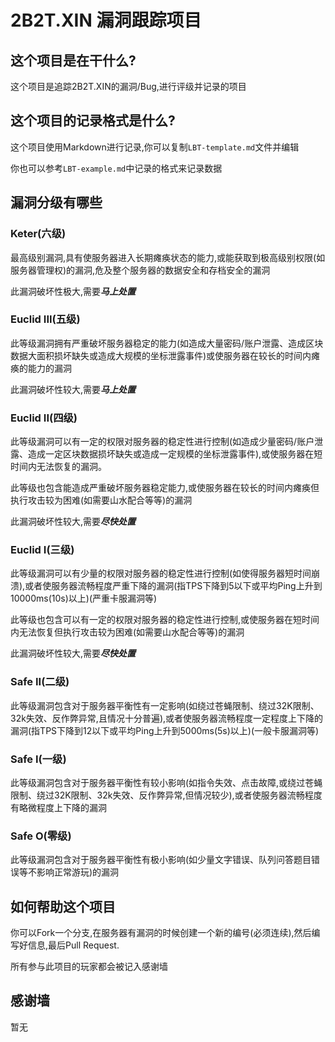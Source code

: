 # 2B2T.XIN 漏洞跟踪项目
## 这个项目是在干什么?
这个项目是追踪2B2T.XIN的漏洞/Bug,进行评级并记录的项目
## 这个项目的记录格式是什么?
这个项目使用Markdown进行记录,你可以复制```LBT-template.md```文件并编辑

你也可以参考```LBT-example.md```中记录的格式来记录数据
## 漏洞分级有哪些
### Keter(六级)
最高级别漏洞,具有使服务器进入长期瘫痪状态的能力,或能获取到极高级别权限(如服务器管理权)的漏洞,危及整个服务器的数据安全和存档安全的漏洞

此漏洞破坏性极大,需要***马上处置***
### Euclid III(五级)
此等级漏洞拥有严重破坏服务器稳定的能力(如造成大量密码/账户泄露、造成区块数据大面积损坏缺失或造成大规模的坐标泄露事件)或使服务器在较长的时间内瘫痪的能力的漏洞

此漏洞破坏性较大,需要***马上处置***
### Euclid II(四级)
此等级漏洞可以有一定的权限对服务器的稳定性进行控制(如造成少量密码/账户泄露、造成一定区块数据损坏缺失或造成一定规模的坐标泄露事件),或使服务器在短时间内无法恢复的漏洞。

此等级也包含能造成严重破坏服务器稳定能力,或使服务器在较长的时间内瘫痪但执行攻击较为困难(如需要山水配合等等)的漏洞

此漏洞破坏性较大,需要***尽快处置***
### Euclid I(三级)
此等级漏洞可以有少量的权限对服务器的稳定性进行控制(如使得服务器短时间崩溃),或者使服务器流畅程度严重下降的漏洞(指TPS下降到5以下或平均Ping上升到10000ms(10s)以上)(严重卡服漏洞等)

此等级也包含可以有一定的权限对服务器的稳定性进行控制,或使服务器在短时间内无法恢复但执行攻击较为困难(如需要山水配合等等)的漏洞

此漏洞破坏性较大,需要***尽快处置***
### Safe II(二级)
此等级漏洞包含对于服务器平衡性有一定影响(如绕过苍蝇限制、绕过32K限制、32k失效、反作弊异常,且情况十分普遍),或者使服务器流畅程度一定程度上下降的漏洞(指TPS下降到12以下或平均Ping上升到5000ms(5s)以上)(一般卡服漏洞等)
### Safe I(一级)
此等级漏洞包含对于服务器平衡性有较小影响(如指令失效、点击故障,或绕过苍蝇限制、绕过32K限制、32k失效、反作弊异常,但情况较少),或者使服务器流畅程度有略微程度上下降的漏洞
### Safe O(零级)
此等级漏洞包含对于服务器平衡性有极小影响(如少量文字错误、队列问答题目错误等不影响正常游玩)的漏洞
## 如何帮助这个项目
你可以Fork一个分支,在服务器有漏洞的时候创建一个新的编号(必须连续),然后编写好信息,最后Pull Request.

所有参与此项目的玩家都会被记入感谢墙

## 感谢墙
暂无
